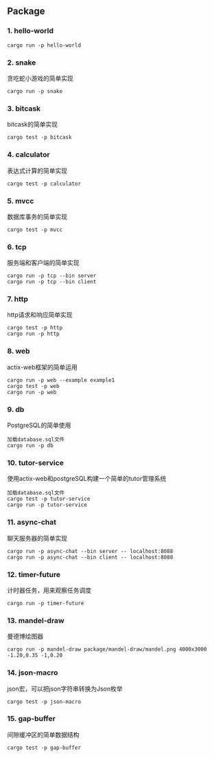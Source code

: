 ## Package

### 1. hello-world

```
cargo run -p hello-world
```

### 2. snake

贪吃蛇小游戏的简单实现

```
cargo run -p snake
```

### 3. bitcask

bitcask的简单实现

```
cargo test -p bitcask
```

### 4. calculator

表达式计算的简单实现

```
cargo test -p calculator
```

### 5. mvcc

数据库事务的简单实现

```
cargo test -p mvcc
```

### 6. tcp

服务端和客户端的简单实现

```
cargo run -p tcp --bin server
cargo run -p tcp --bin client
```

### 7. http

http请求和响应简单实现

```
cargo test -p http
cargo run -p http
```

### 8. web

actix-web框架的简单运用

```
cargo run -p web --example example1
cargo test -p web
cargo run -p web
```

### 9. db

PostgreSQL的简单使用

```
加载database.sql文件
cargo run -p db
```

### 10. tutor-service

使用actix-web和postgreSQL构建一个简单的tutor管理系统

```
加载database.sql文件
cargo test -p tutor-service
cargo run -p tutor-service
```

### 11. async-chat

聊天服务器的简单实现

```
cargo run -p async-chat --bin server -- localhost:8088
cargo run -p async-chat --bin client -- localhost:8088
```

### 12. timer-future

计时器任务，用来观察任务调度

```
cargo run -p timer-future
```

### 13. mandel-draw

曼德博绘图器

```
cargo run -p mandel-draw package/mandel-draw/mandel.png 4000x3000 -1.20,0.35 -1,0.20
```

### 14. json-macro

json宏，可以把json字符串转换为Json枚举

```
cargo test -p json-macro 
```

### 15. gap-buffer

间隙缓冲区的简单数据结构

```
cargo test -p gap-buffer
```